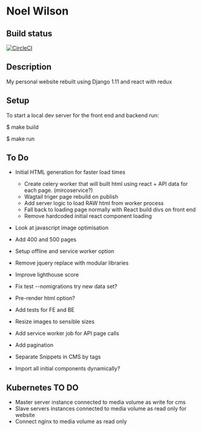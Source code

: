 Noel Wilson
===============================================================================

## Build status

[![CircleCI](https://circleci.com/gh/jwnwilson/django_react_redux_webapp.svg?style=svg)](https://circleci.com/gh/jwnwilson/django_react_redux_webapp)

## Description

My personal website rebuilt using Django 1.11 and react with redux


## Setup

To start a local dev server for the front end and backend run:

$  make build

$  make run

## To Do

- Initial HTML generation for faster load times
    - Create celery worker that will built html using react + API data for each page. (mircoservice?)
    - Wagtail triger page rebuild on publish
    - Add server logic to load RAW html from worker process
    - Fall back to loading page normally with React build divs on front end
    - Remove hardcoded initial react component loading
- Look at javascript image optimisation

- Add 400 and 500 pages
- Setup offline and service worker option
- Remove jquery replace with modular libraries
- Improve lighthouse score 
- Fix test --nomigrations try new data set?
- Pre-render html option?
- Add tests for FE and BE
- Resize images to sensible sizes
- Add service worker job for API page calls
- Add pagination

- Separate Snippets in CMS by tags
- Import all initial components dynamically?

## Kubernetes TO DO

- Master server instance connected to media volume as write for cms
- Slave servers instances connected to media volume as read only for website
- Connect nginx to media volume as read only
